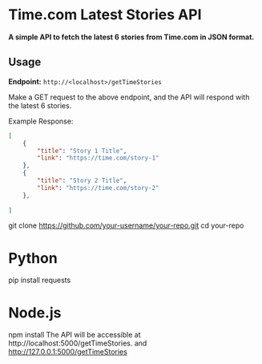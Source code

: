 # Time.com Latest Stories API

**A simple API to fetch the latest 6 stories from Time.com in JSON format.**

## Usage

**Endpoint:** `http://<localhost>/getTimeStories`

Make a GET request to the above endpoint, and the API will respond with the latest 6 stories.

Example Response:
```json
[
    {
        "title": "Story 1 Title",
        "link": "https://time.com/story-1"
    },
    {
        "title": "Story 2 Title",
        "link": "https://time.com/story-2"
    },
    
]
```
git clone https://github.com/your-username/your-repo.git
cd your-repo
# Python
pip install requests
# Node.js
npm install
The API will be accessible at http://localhost:5000/getTimeStories.
and http://127.0.0.1:5000/getTimeStories




